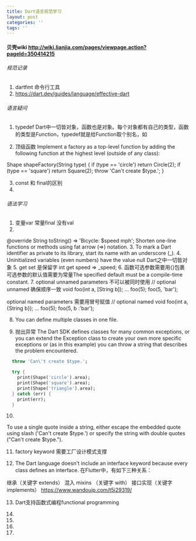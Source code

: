 ```yaml
---
title: Dart语言规范学习
layout: post
categories: ''
tags: ''
---
```

#### 贝壳wiki http://wiki.lianjia.com/pages/viewpage.action?pageId=350414215

###### 规范记录
1. dartfmt 命令行工具
2. https://dart.dev/guides/language/effective-dart  


###### 语言疑问
1. typedef 
Dart中一切皆对象，函数也是对象。每个对象都有自己的类型，函数的类型是Function，typedef就是给Function取个别名，如




2. 顶级函数
Implement a factory as a top-level function by adding the following function at the highest level (outside of any class):

Shape shapeFactory(String type) {
  if (type == 'circle') return Circle(2);
  if (type == 'square') return Square(2);
  throw 'Can\'t create $type.';
}

3. const 和 final的区别
4. 

###### 语法学习
1. 变量var 常量final  没有val
2. 
@override
String toString() => 'Bicycle: $speed mph';
Shorten one-line functions or methods using fat arrow (=>) notation.
3. 
To mark a Dart identifier as private to its library, start its name with an underscore (_).
4. 
Uninitialized variables (even numbers) have the value null
Dart之中一切皆对象
5. get set 是保留字
int get speed => _speed;
6. 
函数可选参数需要用{}包裹
可选参数的默认值需要为常量The specified default must be a compile-time constant.
7. 
optional unnamed parameters  不可以被同时使用
// optional unnamed 确保顺序一致
void foo(int a, [String b]);
...
foo(5);
foo(5, 'bar');


optional named parameters  需要用冒号赋值
// optional named
void foo(int a, {String b});
...
foo(5);
foo(5, b :'bar');

8. You can define multiple classes in one file.

9. 抛出异常
The Dart SDK defines classes for many common exceptions, or you can extend the Exception class to create your own more specific exceptions or (as in this example) you can throw a string that describes the problem encountered.

```dart
  throw 'Can\'t create $type.';

  try {
    print(Shape('circle').area);
    print(Shape('square').area);
    print(Shape('triangle').area);
  } catch (err) {
    print(err);
  }
```

10.
To use a single quote inside a string, either escape the embedded quote using slash ('Can\'t create $type.') or specify the string with double quotes ("Can't create $type.").

11. factory keyword 需要工厂设计模式支撑

12. The Dart language doesn't include an interface keyword because every class defines an interface.
在Flutter中，有如下三种关系：

继承（关键字 extends）
混入 mixins （关键字 with）
接口实现（关键字 implements）
https://www.wandouip.com/t5i29319/

13. Dart支持函数式编程functional programming

14. 
13. 
14. 
15.